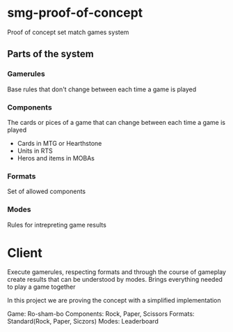 # smg-proof-of-concept

Proof of concept set match games system

## Parts of the system

### Gamerules

Base rules that don't change between each time a game is played

### Components

The cards or pices of a game that can change between each time a game is played

* Cards in MTG or Hearthstone
* Units in RTS
* Heros and items in MOBAs

### Formats

Set of allowed components

### Modes

Rules for intrepreting game results

# Client

Execute gamerules, respecting formats and through the course of gameplay create results that can be understood by modes.
Brings everything needed to play a game together

In this project we are proving the concept with a simplified implementation

Game:       Ro-sham-bo
Components: Rock, Paper, Scissors
Formats:    Standard(Rock, Paper, Siczors)
Modes:      Leaderboard
